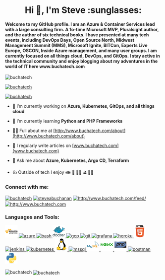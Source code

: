 <h1 align="center">Hi 👋, I'm Steve :sunglasses:</h1>
<h4 align="left">Welcome to my GitHub profile. I am an Azure & Container Services lead with a large consulting firm. A 1o-time Microsoft MVP, Pluralsight author, and the author of six technical books. I have presented at many tech events, including DevOps Days, Open Source North, Midwest Management Summit (MMS), Microsoft Ignite, BITCon, Experts Live Europe, OSCON, Inside Azure management, and many user groups. I am currently focused on all things cloud, DevOps, and GitOps. I stay active in the technical community and enjoy blogging about my adventures in the world of IT here www.buchatech.com</h4>

<p align="left"> <img src="https://komarev.com/ghpvc/?username=buchatech&label=Profile%20views&color=0e75b6&style=flat" alt="buchatech" /> </p>

<p align="left"> <a href="https://github.com/ryo-ma/github-profile-trophy"><img src="https://github-profile-trophy.vercel.app/?username=buchatech" alt="buchatech" /></a> </p>

<p align="left"> <a href="https://twitter.com/buchatech" target="blank"><img src="https://img.shields.io/twitter/follow/buchatech?logo=twitter&style=for-the-badge" alt="buchatech" /></a> </p>

- 🔭 I’m currently working on **Azure, Kubernetes, GitOps, and all things cloud**

- 🌱 I’m currently learning **Python and PHP Frameworks**

- 👨‍💻 Full about me at [http://www.buchatech.com/about](http://www.buchatech.com/about)

- 📝 I regularly write articles on [www.buchatech.com](www.buchatech.com)

- 💬 Ask me about **Azure, Kubernetes, Argo CD, Terraform**

- :thumbsup: Outside of tech I enjoy :family: :basketball: :biking_man: :golf: :weight_lifting_man: 

<!-- ### Blogs posts -->
<!-- BLOG-POST-LIST:START -->
<!-- BLOG-POST-LIST:END -->

<h3 align="left">Connect with me:</h3>
<p align="left">
<a href="https://twitter.com/buchatech" target="blank"><img align="center" src="https://raw.githubusercontent.com/rahuldkjain/github-profile-readme-generator/master/src/images/icons/Social/twitter.svg" alt="buchatech" height="30" width="40" /></a>
<a href="https://linkedin.com/in/steveabuchanan" target="blank"><img align="center" src="https://raw.githubusercontent.com/rahuldkjain/github-profile-readme-generator/master/src/images/icons/Social/linked-in-alt.svg" alt="steveabuchanan" height="30" width="40" /></a>
<a href="http://feeds.feedburner.com/buchatechcom" target="blank"><img align="center" src="https://raw.githubusercontent.com/rahuldkjain/github-profile-readme-generator/master/src/images/icons/Social/rss.svg" alt="http://www.buchatech.com/feed/" height="30" width="40" /></a><a href="http://www.buchatech.com" target="blank"><img align="center" src="https://user-images.githubusercontent.com/22551494/139148138-430eed5a-5ab0-4176-98fd-f2b90e44ad6e.png" alt="http://www.buchatech.com" height="30" width="30" /></a>
</p>

<h3 align="left">Languages and Tools:</h3>
<p align="left"> <a href="https://aws.amazon.com" target="_blank"> <img src="https://raw.githubusercontent.com/devicons/devicon/master/icons/amazonwebservices/amazonwebservices-original-wordmark.svg" alt="aws" width="40" height="40"/> </a> <a href="https://azure.microsoft.com/en-in/" target="_blank"> <img src="https://www.vectorlogo.zone/logos/microsoft_azure/microsoft_azure-icon.svg" alt="azure" width="40" height="40"/> </a> <a href="https://www.gnu.org/software/bash/" target="_blank"> <img src="https://www.vectorlogo.zone/logos/gnu_bash/gnu_bash-icon.svg" alt="bash" width="40" height="40"/> </a> <a href="https://www.docker.com/" target="_blank"> <img src="https://raw.githubusercontent.com/devicons/devicon/master/icons/docker/docker-original-wordmark.svg" alt="docker" width="40" height="40"/> </a> <a href="https://cloud.google.com" target="_blank"> <img src="https://www.vectorlogo.zone/logos/google_cloud/google_cloud-icon.svg" alt="gcp" width="40" height="40"/> </a> <a href="https://git-scm.com/" target="_blank"> <img src="https://www.vectorlogo.zone/logos/git-scm/git-scm-icon.svg" alt="git" width="40" height="40"/> </a> <a href="https://grafana.com" target="_blank"> <img src="https://www.vectorlogo.zone/logos/grafana/grafana-icon.svg" alt="grafana" width="40" height="40"/> </a> <a href="https://heroku.com" target="_blank"> <img src="https://www.vectorlogo.zone/logos/heroku/heroku-icon.svg" alt="heroku" width="40" height="40"/> </a> <a href="https://www.w3.org/html/" target="_blank"> <img src="https://raw.githubusercontent.com/devicons/devicon/master/icons/html5/html5-original-wordmark.svg" alt="html5" width="40" height="40"/> </a> <a href="https://www.jenkins.io" target="_blank"> <img src="https://www.vectorlogo.zone/logos/jenkins/jenkins-icon.svg" alt="jenkins" width="40" height="40"/> </a> <a href="https://kubernetes.io" target="_blank"> <img src="https://www.vectorlogo.zone/logos/kubernetes/kubernetes-icon.svg" alt="kubernetes" width="40" height="40"/> </a> <a href="https://www.linux.org/" target="_blank"> <img src="https://raw.githubusercontent.com/devicons/devicon/master/icons/linux/linux-original.svg" alt="linux" width="40" height="40"/> </a> <a href="https://www.microsoft.com/en-us/sql-server" target="_blank"> <img src="https://www.svgrepo.com/show/303229/microsoft-sql-server-logo.svg" alt="mssql" width="40" height="40"/> </a> <a href="https://www.mysql.com/" target="_blank"> <img src="https://raw.githubusercontent.com/devicons/devicon/master/icons/mysql/mysql-original-wordmark.svg" alt="mysql" width="40" height="40"/> </a> <a href="https://www.nginx.com" target="_blank"> <img src="https://raw.githubusercontent.com/devicons/devicon/master/icons/nginx/nginx-original.svg" alt="nginx" width="40" height="40"/> </a> <a href="https://www.php.net" target="_blank"> <img src="https://raw.githubusercontent.com/devicons/devicon/master/icons/php/php-original.svg" alt="php" width="40" height="40"/> </a> <a href="https://postman.com" target="_blank"> <img src="https://www.vectorlogo.zone/logos/getpostman/getpostman-icon.svg" alt="postman" width="40" height="40"/> </a> <a href="https://www.python.org" target="_blank"> <img src="https://raw.githubusercontent.com/devicons/devicon/master/icons/python/python-original.svg" alt="python" width="40" height="40"/> </a> </p>

<p><img align="left" src="https://github-readme-stats.vercel.app/api/top-langs?username=buchatech&show_icons=true&locale=en&layout=compact" alt="buchatech" /></p>

<p>&nbsp;<img align="center" src="https://github-readme-stats.vercel.app/api?username=buchatech&show_icons=true&locale=en" alt="buchatech" /></p>
